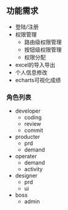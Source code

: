 ## 功能需求

- 登陆/注册
- 权限管理
  - 路由级权限管理
  - 按钮级权限管理
  - 权限分配
- excel的导入导出
- 个人信息修改
- echarts可视化成绩


### 角色列表
- developer
  - coding
  - review
  - commit
- producter
  - prd
  - demand
- operater
  - demand
  - activity
- designer
  - prd 
  - ui
- boss
  - admin